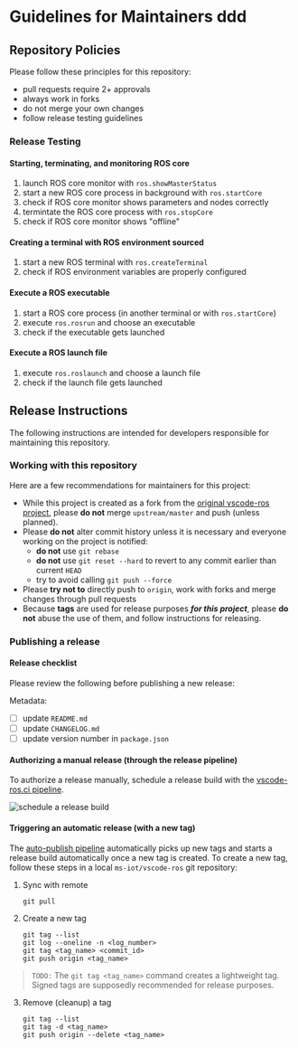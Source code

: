 # Guidelines for Maintainers ddd

## Repository Policies

Please follow these principles for this repository:

- pull requests require 2+ approvals
- always work in forks
- do not merge your own changes
- follow release testing guidelines

### Release Testing

#### Starting, terminating, and monitoring ROS core

1. launch ROS core monitor with `ros.showMasterStatus`
2. start a new ROS core process in background with `ros.startCore`
3. check if ROS core monitor shows parameters and nodes correctly
4. termintate the ROS core process with `ros.stopCore`
5. check if ROS core monitor shows "offline"

#### Creating a terminal with ROS environment sourced

1. start a new ROS terminal with `ros.createTerminal`
2. check if ROS environment variables are properly configured

#### Execute a ROS executable

1. start a ROS core process (in another terminal or with `ros.startCore`)
2. execute `ros.rosrun` and choose an executable
3. check if the executable gets launched

#### Execute a ROS launch file

1. execute `ros.roslaunch` and choose a launch file
2. check if the launch file gets launched

## Release Instructions

The following instructions are intended for developers responsible for maintaining this repository.

### Working with this repository

Here are a few recommendations for maintainers for this project:

- While this project is created as a fork from the [original vscode-ros project][ajshort_vscode-ros], please **do not** merge `upstream/master` and push (unless planned).
- Please **do not** alter commit history unless it is necessary and everyone working on the project is notified:
    - **do not** use `git rebase`
    - **do not** use `git reset --hard` to revert to any commit earlier than current `HEAD`
    - try to avoid calling `git push --force`
- Please **try not to** directly push to `origin`, work with forks and merge changes through pull requests
- Because **tags** are used for release purposes ***for this project***, please **do not** abuse the use of them, and follow instructions for releasing.

### Publishing a release

#### Release checklist

Please review the following before publishing a new release:

Metadata:

- [ ] update `README.md`
- [ ] update `CHANGELOG.md`
- [ ] update version number in `package.json`

#### Authorizing a manual release (through the release pipeline)

To authorize a release manually, schedule a release build with the [vscode-ros.ci pipeline][vscode-ros.ci].

![schedule a release build][schedule_manual_release_build]

#### Triggering an automatic release (with a new tag)

The [auto-publish pipeline][vscode-ros.auto-publish] automatically picks up new tags and starts a release build automatically once a new tag is created. To create a new tag, follow these steps in a local `ms-iot/vscode-ros` git repository:

1. Sync with remote
    ```
    git pull
    ```

2. Create a new tag
    ```
    git tag --list
    git log --oneline -n <log_number>
    git tag <tag_name> <commit_id>
    git push origin <tag_name>
    ```

> `TODO:` The `git tag <tag_name>` command creates a lightweight tag. Signed tags are supposedly recommended for release purposes.

3. Remove (cleanup) a tag
    ```
    git tag --list
    git tag -d <tag_name>
    git push origin --delete <tag_name>
    ```

<!-- link to files -->
[schedule_manual_release_build]: /media/documentation/pipeline-manual-release.png

<!-- link to external sites -->
[ajshort_vscode-ros]: https://github.com/ajshort/vscode-ros
[vscode-ros.auto-publish]: https://ros-win.visualstudio.com/ros-win/_build?definitionId=58
[vscode-ros.ci]: https://ros-win.visualstudio.com/ros-win/_build?definitionId=57
